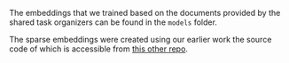 The embeddings that we trained based on the documents provided by the shared task organizers can be found in the ```models``` folder.

The sparse embeddings were created using our earlier work the source code of which is accessible from [this other repo](https://github.com/begab/interpretability_aaai2020).
